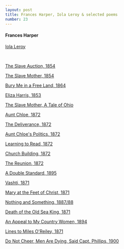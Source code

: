 ```yaml
---
layout: post
title: Frances Harper, Iola Leroy & selected poems
number: 23
---
```


<div class="writer">
	<h4>Frances Harper</h4>
	<p class="class-info"><a class="class-info-link" href="http://docsouth.unc.edu/southlit/harper/harper.html" target="_blank">Iola Leroy</a></p>
	<br>
	<p class="class-info"><a class="class-info-link" href="https://www.poetryfoundation.org/poems-and-poets/poems/detail/47686" target="_blank">The Slave Auction, 1854</a></p>
	<p class="class-info"><a class="class-info-link" href="https://www.poetryfoundation.org/poems-and-poets/poems/detail/51977" target="_blank">The Slave Mother, 1854</a></p>
	<p class="class-info"><a class="class-info-link" href="https://www.poets.org/poetsorg/poem/bury-me-free-land" target="_blank">Bury Me in a Free Land, 1864</a></p>
	<p class="class-info"><a class="class-info-link" href="https://www.poetryfoundation.org/poems-and-poets/poems/detail/52447" target="_blank">Eliza Harris, 1853</a></p>
	<p class="class-info"><a class="class-info-link" href="https://www.poetryfoundation.org/poems-and-poets/poems/detail/51977#poem" target="_blank">The Slave Mother, A Tale of Ohio</a></p>
	<p class="class-info"><a class="class-info-link" href="http://www.poemhunter.com/poem/aunt-chloe/" target="_blank">Aunt Chloe, 1872</a></p>
	<p class="class-info"><a class="class-info-link" href="http://www.poemhunter.com/poem/the-deliverance/" target="_blank">The Deliverance, 1872</a></p>
	<p class="class-info"><a class="class-info-link" href="https://www.google.com/search?q=aunt+chloe%27s+politics+frances+harper&oq=aunt+chloe+france&aqs=chrome.1.69i57j0.3840j0j4&sourceid=chrome&ie=UTF-8" target="_blank">Aunt Chloe's Politics, 1872</a></p>
	<p class="class-info"><a class="class-info-link" href="https://www.poetryfoundation.org/poems-and-poets/poems/detail/52448" target="_blank">Learning to Read, 1872</a></p>
	<p class="class-info"><a class="class-info-link" href="http://www.poemhunter.com/best-poems/frances-ellen-watkins-harper-2/church-building/" target="_blank">Church Building, 1872</a></p>
	<p class="class-info"><a class="class-info-link" href="http://www.lehigh.edu/~dek7/SSAWW/writHarperReunion.htm" target="_blank">The Reunion, 1872</a></p>
	<p class="class-info"><a class="class-info-link" href="https://www.poetryfoundation.org/poems-and-poets/poems/detail/52449" target="_blank">A Double Standard, 1895</a></p>
	<p class="class-info"><a class="class-info-link" href="http://www.poemhunter.com/poem/vashti/" target="_blank">Vashti, 1871</a></p>
	<p class="class-info"><a class="class-info-link" href="http://poetrynook.com/poem/mary-feet-christ" target="_blank">Mary at the Feet of Christ, 1871</a></p>
	<p class="class-info"><a class="class-info-link" href="http://www.poemhunter.com/poem/nothing-and-something/" target="_blank">Nothing and Something, 1887/88</a></p>
	<p class="class-info"><a class="class-info-link" href="http://www.poemhunter.com/poem/death-of-the-old-sea-king/" target="_blank">Death of the Old Sea King, 1871</a></p>
	<p class="class-info"><a class="class-info-link" href="http://www.facstaff.bucknell.edu/gcarr/19cUSWW/FH/AATMC.html" target="_blank">An Appeal to My Country Women, 1894</a></p>
	<p class="class-info"><a class="class-info-link" href="https://www.poetryfoundation.org/poems-and-poets/poems/detail/51979" target="_blank">Lines to Miles O'Reiley, 1871</a></p>
	<p class="class-info"><a class="class-info-link" href="http://www.poemhunter.com/best-poems/frances-ellen-watkins-harper-2/do-not-cheer-men-are-dying-said-capt-phillips/" target="_blank">Do Not Cheer, Men Are Dying, Said Capt. Phillips, 1900</a></p>
</div>
